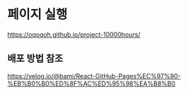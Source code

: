 # 페이지 실행 
https://oqoqoh.github.io/project-10000hours/

## 배포 방법 참조
https://velog.io/@bami/React-GitHub-Pages%EC%97%90-%EB%B0%B0%ED%8F%AC%ED%95%98%EA%B8%B0
